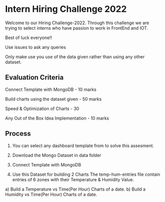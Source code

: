 
# Intern Hiring Challenge 2022

Welcome to our Hiring Challenge-2022. 
Through this challenge we are trying to select interns who have passion to work in FrontEnd and IOT. 

Best of luck everyone!!

Use issues to ask any queries

Only make use you use of the data given rather than using any other dataset. 


## Evaluation Criteria

Connect Template with MongoDB - 10 marks

Build charts using the dataset given - 50 marks

Speed & Optimization of Charts - 30

Any Out of the Box Idea Implementation - 10 marks

## Process

01) You can select any dashboard template from to solve this assesment. 

02) Download the Mongo Dataset in data folder 

03) Connect Template with MongoDB

04) Use this Dataset for building 2 Charts
The temp-hum-entries file contain entries of 6 zones with their Temperature & Humidity Value.

a) Build a Temperature vs Time(Per Hour) Charts of a date.
b) Build a Humidity vs Time(Per Hour) Charts of a date.
